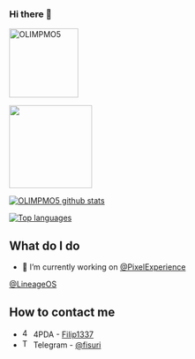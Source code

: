 ### Hi there 👋

<!--
**OLIMPMO5/OLIMPMO5** is a ✨ _special_ ✨ repository because its `README.md` (this file) appears on your GitHub profile.

Here are some ideas to get you started:

- 🔭 I’m currently working on ...
- 🌱 I’m currently learning ...
- 👯 I’m looking to collaborate on ...
- 🤔 I’m looking for help with ...
- 💬 Ask me about ...
- 📫 How to reach me: ...
- 😄 Pronouns: ...
- ⚡ Fun fact: ...
-->

<img width="125" src="https://komarev.com/ghpvc/?username=OLIMPMO5&style=flat-square" alt="OLIMPMO5"></p>
<img width="150" src="https://user-images.githubusercontent.com/46964018/92511405-a5d08d80-f1e3-11ea-8883-7f063030787a.gif"></p>

[![OLIMPMO5 github stats](https://github-readme-stats.vercel.app/api?username=OLIMPMO5&show_icons=true&include_all_commits=true&theme=tokyonight)](https://github.com/OLIMPMO5)

[![Top languages](https://github-readme-stats.vercel.app/api/top-langs/?username=OLIMPMO5&layout=compact&langs_count=10&theme=tokyonight)](https://github.com/OLIMPMO5)

## What do I do
- 🔨 I’m currently working on [@PixelExperience](https://github.com/PixelExperience)

[@LineageOS](https://github.com/LineageOS)

## How to contact me
- <img src="https://pbs.twimg.com/profile_images/1229405547050524683/mLrLsHAB_400x400.png" alt="4PDA" width="16"/> 4PDA - [Filip1337](https://4pda.ru/forum/index.php?showuser=8562070)
- <img src="https://www.vectorlogo.zone/logos/telegram/telegram-icon.svg" alt="Telegram" width="16"/> Telegram - [@fisuri](https://t.me/fisuri)
